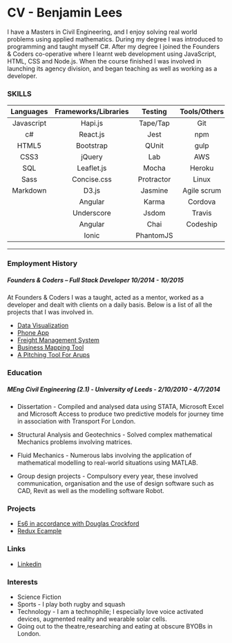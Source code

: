 # CV - Benjamin Lees

I have a Masters in Civil Engineering, and I enjoy solving real world problems using applied mathematics. During my degree I was introduced to programming and taught myself C#. After my degree I joined the Founders & Coders co-operative where I learnt web development using JavaScript, HTML, CSS and Node.js. When the  course finished I was involved in launching its agency division, and began teaching as  well as working as a developer.

### SKILLS


| Languages | Frameworks/Libraries | Testing   | Tools/Others | Databases |
|:---------:|:--------------------:|:---------:|:------------:|:---------:|
| Javascript| Hapi.js              | Tape/Tap  | Git          | PostgreSQL|
| c#        | React.js             | Jest      | npm          | MongoDB   |
| HTML5     | Bootstrap            | QUnit     | gulp         | Redis     |
| CSS3      | jQuery               | Lab       | AWS          | |
| SQL       | Leaflet.js           | Mocha     | Heroku       | |
| Sass      | Concise.css          | Protractor| Linux        | |
| Markdown  | D3.js                | Jasmine   | Agile scrum  | |
|           | Angular              | Karma     | Cordova      | |
|           | Underscore           | Jsdom     | Travis       | |
|           | Angular              | Chai      | Codeship     | |
|           | Ionic                | PhantomJS |              | |

---
### Employment History
##### Founders & Coders – Full Stack Developer 10/2014 - 10/2015
At Founders & Coders I was a taught, acted as a mentor, worked as a developer and dealt with clients on a daily basis. Below is a list of all the projects that I was involved in.
- [Data Visualization](projects/muduno/muduno.md)
- [Phone App](projects/playabl/playabl.md)
- [Freight Management System](projects/carrier-pigeon/carrier-pigeon.md)
- [Business Mapping Tool](projects/business-map/business-map.md)
- [A Pitching Tool For Arups](projects/pitching-tool/pitching-tool.md)

### Education
##### MEng Civil Engineering (2.1)  -  University of Leeds  -   2/10/2010 - 4/7/2014
- Dissertation - Compiled and analysed data using STATA, Microsoft Excel and Microsoft Access to produce two predictive models for journey time in association with Transport For London.  

- Structural Analysis and Geotechnics - Solved complex mathematical Mechanics problems involving matrices.

- Fluid Mechanics - Numerous labs involving the application of mathematical modelling to real-world situations using MATLAB.  
- Group design projects - Compulsory every year, these involved communication, organisation and  the use of design software such as CAD, Revit as well as the modelling software Robot.

### Projects
- [Es6 in accordance with Douglas Crockford](https://github.com/benjaminlees/Es6)
- [Redux Ecample](https://github.com/rjmk/reducks)

### Links
- [Linkedin](https://uk.linkedin.com/pub/benjamin-lees/58/75/162)

### Interests

- Science Fiction
- Sports - I play both rugby and squash
- Technology - I am a technophile; I especially love voice activated devices, augmented reality and wearable solar cells.
- Going out to the theatre,researching and eating at obscure BYOBs in London.
